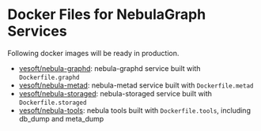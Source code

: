 # Docker Files for NebulaGraph Services

Following docker images will be ready in production.

- [vesoft/nebula-graphd](https://hub.docker.com/r/vesoft/nebula-graphd): nebula-graphd service built with `Dockerfile.graphd`
- [vesoft/nebula-metad](https://hub.docker.com/r/vesoft/nebula-metad): nebula-metad service built with `Dockerfile.metad`
- [vesoft/nebula-storaged](https://hub.docker.com/r/vesoft/nebula-storaged): nebula-storaged service built with `Dockerfile.storaged`
- [vesoft/nebula-tools](https://hub.docker.com/r/vesoft/nebula-tools): nebula tools built with `Dockerfile.tools`, including db_dump and meta_dump
